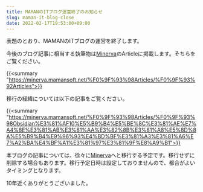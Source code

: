 ```yaml
---
title: MAMANのITブログ運営終了のお知らせ
slug: maman-it-blog-close
date: 2022-02-17T19:53:00+09:00
---
```


表題のとおり、MAMANのITブログの運営を終了します。

今後のブログ記事に相当する執筆物は[Minerva]のArticleに掲載します。そちらをご覧ください。

{{<summary "https://minerva.mamansoft.net/%F0%9F%93%98Articles/%F0%9F%93%92Articles">}}

移行の経緯については以下の記事をご覧ください。

{{<summary "https://minerva.mamansoft.net/%F0%9F%93%98Articles/%F0%9F%93%98Obsidian%E3%81%AF10%E5%B9%B4%E5%BE%8C%E3%81%AE%E7%A4%8E%E3%81%AB%E3%81%AA%E3%82%8B%E3%81%A8%E5%8D%8A%E5%B9%B4%E9%96%93%E4%BD%BF%E3%81%A3%E3%81%A6%E7%A2%BA%E4%BF%A1%E3%81%97%E3%81%9F%E8%A9%B1">}}

本ブログの記事については、徐々に[Minerva]へと移行する予定です。移行せずに削除する場合もあります。移行予定日時は設定しておりませんので、都合がよいタイミングとなります。

10年近くありがとうございました。

[Minerva]: https://minerva.mamansoft.net/Home
